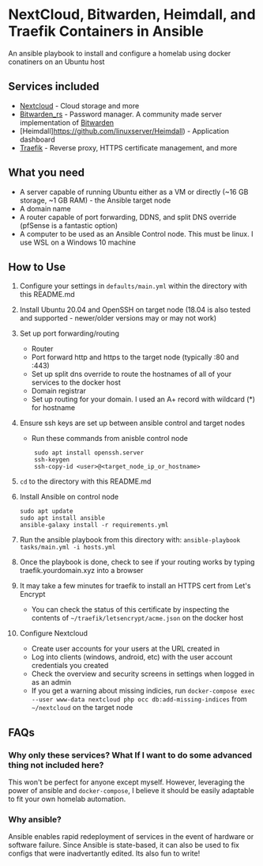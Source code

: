 # NextCloud, Bitwarden, Heimdall, and Traefik Containers in Ansible

An ansible playbook to install and configure a homelab using docker conatiners on an Ubuntu host

## Services included
* [Nextcloud](https://nextcloud.com) - Cloud storage and more
* [Bitwarden_rs](https://github.com/dani-garcia/bitwarden_rs) - Password manager. A community made server implementation of [Bitwarden](https://bitwarden.com)
* [Heimdall]https://github.com/linuxserver/Heimdall) - Application dashboard
* [Traefik](https://traefik.io) - Reverse proxy, HTTPS certificate management, and more 

## What you need
* A server capable of running Ubuntu either as a VM or directly (~16 GB storage, ~1 GB RAM) - the Ansible target node
* A domain name 
* A router capable of port forwarding, DDNS, and split DNS override (pfSense is a fantastic option)
* A computer to be used as an Ansible Control node. This must be linux. I use WSL on a Windows 10 machine

## How to Use

1. Configure your settings in `defaults/main.yml` within the directory with this README.md
2. Install Ubuntu 20.04 and OpenSSH on target node (18.04 is also tested and supported - newer/older versions may or may not work)
3. Set up port forwarding/routing

    * Router
        
    - Port forward http and https to the target node (typically :80 and :443)
    - Set up split dns override to route the hostnames of all of your services to the docker host

    * Domain registrar

    - Set up routing for your domain. I used an A+ record with wildcard (*) for hostname

4. Ensure ssh keys are set up between ansible control and target nodes

    * Run these commands from anisble control node
    ``` 
        sudo apt install openssh.server
        ssh-keygen
        ssh-copy-id <user>@<target_node_ip_or_hostname>
    ```
5. `cd` to the directory with this README.md
4. Install Ansible on control node
    ```
    sudo apt update
    sudo apt install ansible
    ansible-galaxy install -r requirements.yml
    ```
7. Run the ansible playbook from this directory with:
        ```
        ansible-playbook tasks/main.yml -i hosts.yml
        ```
8. Once the playbook is done, check to see if your routing works by typing traefik.yourdomain.xyz into a browser
9. It may take a few minutes for traefik to install an HTTPS cert from Let's Encrypt

    * You can check the status of this certificate by inspecting the contents of `~/traefik/letsencrypt/acme.json` on the docker host
10. Configure Nextcloud
    * Create user accounts for your users at the URL created in 
    * Log into clients (windows, android, etc) with the user account credentials you created
    * Check the overview and security screens in settings when logged in as an admin
    * If you get a warning about missing indicies, run `docker-compose exec --user www-data nextcloud php occ db:add-missing-indices` from `~/nextcloud` on the target node

## FAQs
### Why only these services? What If I want to do some advanced thing not included here?
This won't be perfect for anyone except myself. However, leveraging the power of ansible and `docker-compose`,
I believe it should be easily adaptable to fit your own homelab automation.

### Why ansible? 
Ansible enables rapid redeployment of services in the event of hardware or software failure. 
Since Ansible is state-based, it can also be used to fix configs that were inadvertantly edited. Its also fun to write!

### 